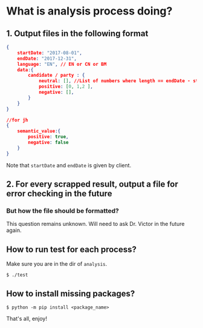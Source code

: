 # What is analysis process doing?
## 1. Output files in the following format 
```json
{
	startDate: "2017-08-01",
	endDate: "2017-12-31",
	language: "EN", // EN or CN or BM
	data:{
		candidate / party : {
			neutral: [], //List of numbers where length == endDate - startDate
			positive: [0, 1,2 ],
			negative: [],			
		}
	}
}

//for jh
{
	semantic_value:{
		positive: true,
		negative: false
	}
}
```
Note that `startDate` and `endDate` is given by client.

## 2. For every scrapped result, output a file for error checking in the future
### But how the file should be formatted?
This question remains unknown. Will need to ask Dr. Victor in the future again.

## How to run test for each process?
Make sure you are in the dir of `analysis`.
```
$ ./test
```

## How to install missing packages?
```
$ python -m pip install <package_name>
```
That's all, enjoy!